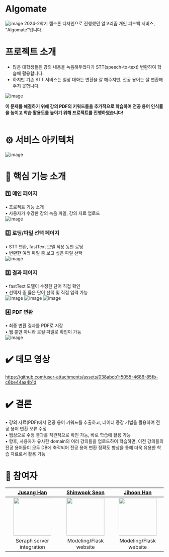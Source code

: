 # Algomate
![image](https://github.com/user-attachments/assets/10951a4f-5d91-4531-a1ee-389c8a21669d)
2024-2학기 캡스톤 디자인으로 진행했던 알고리즘 개인 피드백 서비스, "Algomate"입니다.

# 프로젝트 소개

- 많은 대학생들은 강의 내용을 녹음해두었다가 STT(speech-to-text) 변환하여 학습에 활용합니다.<br>
- 하지만 기존 STT 서비스는 일상 대화는 변환을 잘 해주지만, 전공 용어는 잘 변환해주지 못합니다.<br>

![image](https://github.com/user-attachments/assets/a14c872a-3cab-414a-8607-4c36a8f3ed13)

<b>이 문제를 해결하기 위해 강의 PDF의 키워드들을 추가적으로 학습하여 전공 용어 인식률을 높이고 학습 활용도를 높이기 위해 프로젝트를 진행하였습니다!</b><br><br>

# ⚙️ 서비스 아키텍처
![image](https://github.com/user-attachments/assets/e7e825ff-2877-4a18-97a6-7625ee2a914e)

# 🔎 핵심 기능 소개
### 1️⃣ 메인 페이지<br>
• 프로젝트 기능 소개<br>
• 사용자가 수강한 강의 녹음 파일, 강의 자료 업로드<br>
![image](https://github.com/user-attachments/assets/b5499b94-2bc8-4c73-9e7e-c441c049b8c1)

### 2️⃣ 로딩/파일 선택 페이지<br>
• STT 변환, fastText 모델 적용 동안 로딩<br>
• 변환한 여러 파일 중 보고 싶은 파일 선택<br>
![image](https://github.com/user-attachments/assets/93983a4a-9c1d-4ca7-ace9-331409dfa10c)

### 3️⃣ 결과 페이지<br>
• fastText 모델이 수정한 단어 직접 확인<br>
• 선택지 중 옳은 단어 선택 및 직접 입력 가능<br>
![image](https://github.com/user-attachments/assets/d09852ef-f2f7-4102-bfae-dd34c461c3a3)
![image](https://github.com/user-attachments/assets/af1db93c-4d02-4b75-a021-b5987872c775)
![image](https://github.com/user-attachments/assets/547ed5ec-4c52-4d3f-b7ef-0028d3226e75)

### 4️⃣ PDF 변환
• 최종 변환 결과를 PDF로 저장<br>
• 웹 뿐만 아니라 로컬 파일로 확인이 가능<br>
![image](https://github.com/user-attachments/assets/e23447b7-f896-421a-aa74-adc837198862)

# ✔️ 데모 영상
https://github.com/user-attachments/assets/038abcb1-5055-4686-85fb-c6be44aa4b1d

# ✔️ 결론
• 강의 자료(PDF)에서 전공 용어 키워드를 추출하고, 데이터 증강 기법을 활용하여 전공 용어 변환 오류 수정<br>
• 웹상으로 수정 결과를 직관적으로 확인 가능, 바로 학습에 활용 가능<br>
• 향후, 사용자가 유사한 domain의 여러 강의들을 업로드하여 학습하면, 이전 강의들의 전공 용어들이 모두 DB에 축적되어 전공 용어 변환 정확도 향상을 통해 더욱 유용한 학습 자료로서 활용 가능

# 💬 참여자

|[Jusang Han](https://github.com/H-Software224)|[Shinwook Seon](https://github.com/tjs1012)|[Jihoon Han](https://github.com/jhhan0208)|
|:-:|:-:|:-:|
|<img src='https://avatars.githubusercontent.com/H-Software224' height=120 width=120></img>|<img src='https://avatars.githubusercontent.com/tjs1012' height=120 width=120></img>|<img src='https://avatars.githubusercontent.com/jhhan0208' height=120 width=120></img>
Seraph server integration|Modeling/Flask website|Modeling/Flask website
